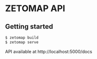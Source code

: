 # ZETOMAP API

## Getting started
```bash
$ zetomap build
$ zetomap serve
```
API available at http://localhost:5000/docs

